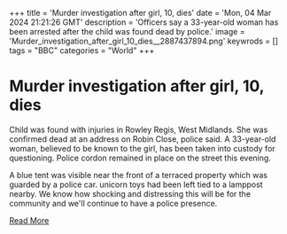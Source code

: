 +++
title = 'Murder investigation after girl, 10, dies'
date = 'Mon, 04 Mar 2024 21:21:26 GMT'
description = 'Officers say a 33-year-old woman has been arrested after the child was found dead by police.'
image = 'Murder_investigation_after_girl_10_dies__2887437894.png'
keywrods =  []
tags = "BBC" 
categories = "World" 
+++

# Murder investigation after girl, 10, dies

Child was found with injuries in Rowley Regis, West Midlands.
She was confirmed dead at an address on Robin Close, police said.
A 33-year-old woman, believed to be known to the girl, has been taken into custody for questioning.
Police cordon remained in place on the street this evening.

A blue tent was visible near the front of a terraced property which was guarded by a police car.
unicorn toys had been left tied to a lamppost nearby.
We know how shocking and distressing this will be for the community and we<bb>'ll continue to have a police presence.


[Read More](https://www.bbc.co.uk/news/uk-england-birmingham-68474591)
